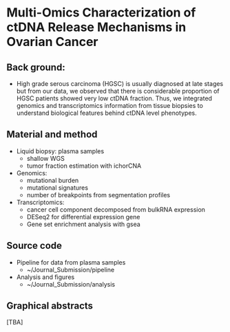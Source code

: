 
# Multi-Omics Characterization of ctDNA Release Mechanisms in Ovarian Cancer

## Back ground:
- High grade serous carcinoma (HGSC) is usually diagnosed at late stages but from our data, we observed that there is considerable proportion of HGSC patients showed very low ctDNA fraction. Thus, we integrated genomics and transcriptomics information from tissue biopsies to understand biological features behind ctDNA level phenotypes.

## Material and method
- Liquid biopsy: plasma samples
  - shallow WGS
  - tumor fraction estimation with ichorCNA
- Genomics:
  - mutational burden
  - mutational signatures
  - number of breakpoints from segmentation profiles
- Transcriptomics:
  - cancer cell component decomposed from bulkRNA expression
  - DESeq2 for differential expression gene
  - Gene set enrichment analysis with gsea
 
## Source code
- Pipeline for data from plasma samples
  - ~/Journal_Submission/pipeline
- Analysis and figures
  - ~/Journal_Submission/analysis
 
## Graphical abstracts
[TBA]
